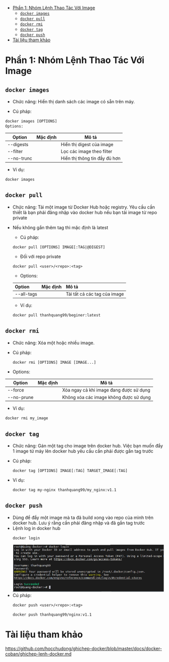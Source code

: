 - [Phần 1: Nhóm Lệnh Thao Tác Với Image](#phần-1-nhóm-lệnh-thao-tác-với-image)
  - [`docker images`](#docker-images)
  - [`docker pull`](#docker-pull)
  - [`docker rmi`](#docker-rmi)
  - [`docker tag`](#docker-tag)
  - [`docker push`](#docker-push)
- [Tài liệu tham khảo](#tài-liệu-tham-khảo)
# Phần 1: Nhóm Lệnh Thao Tác Với Image
## `docker images`
  - Chức năng: Hiển thị danh sách các image có sẵn trên máy.

  - Cú pháp:
  ```
  docker images [OPTIONS]
  Options:
  ```
  |Option|	Mặc định|	Mô tả|
  |--|--|--|
  |--digests|	|	Hiển thị digest của image|
  |--filter	|	|Lọc các image theo filter|
  |--no-trunc||		Hiển thị thông tin đầy đủ hơn|
  - Ví dụ:
  ```
  docker images
  ```
## `docker pull`
- Chức năng: Tải một image từ Docker Hub hoặc registry. Yêu cầu cần thiết là bạn phải đăng nhập vào docker hub nếu bạn tải image từ repo private
- Nếu không gắn thêm tag thì mặc định là latest
  - Cú pháp:
  ```
  docker pull [OPTIONS] IMAGE[:TAG|@DIGEST]
  ```
  - Đối với repo private
  ```
  docker pull <user>/<repo>:<tag>
  ```
  - Options:

  |Option|	Mặc định|	Mô tả|
  |--|--|--|
  |--all-tags|		|Tải tất cả các tag của image|
  - Ví dụ:

  ```
  docker pull thanhquang99/beginer:latest
  ```
## `docker rmi`
- Chức năng: Xóa một hoặc nhiều image.

- Cú pháp:
  ```
  docker rmi [OPTIONS] IMAGE [IMAGE...]
  ```
- Options:
  
|Option|	Mặc định	|Mô tả|
|--|--|--|
|--force|		|Xóa ngay cả khi image đang được sử dụng|
|--no-prune|		|Không xóa các image không được sử dụng|
- Ví dụ:
```
docker rmi my_image
```
## `docker tag`
- Chức năng: Gán một tag cho image trên docker hub. Việc bạn muốn đẩy 1 image từ máy lên docker hub yêu cầu cần phải được gắn tag trước

- Cú pháp:

  ```
  docker tag [OPTIONS] IMAGE[:TAG] TARGET_IMAGE[:TAG]
  ```
- Ví dụ:
  ```
  docker tag my-nginx thanhquang99/my_nginx:v1.1
  ```

## `docker push`
- Dùng để đẩy một image mà ta đã build xong vào repo của mình trên docker hub. Lưu ý rằng cần phải đăng nhập và đã gắn tag trước
- Lệnh log in docker hub
  ```
  docker login
  ```
  ![alt text](anh/Screenshot_21.png)
- Cú pháp:
  ```
  docker push <user>/<repo>:<tag>
  ```
  ```
  docker push thanhquang99/nginx:v1.1
  ```
# Tài liệu tham khảo
https://github.com/hocchudong/ghichep-docker/blob/master/docs/docker-coban/ghichep-lenh-docker.md